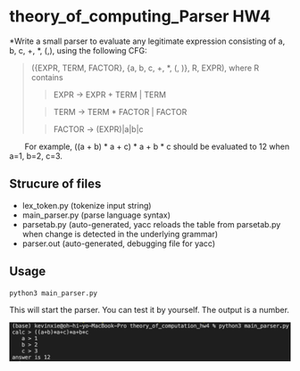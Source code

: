 # theory_of_computing_Parser HW4

*Write a small parser to evaluate any legitimate expression consisting of a, b, c, +, *, (,), 
using the following CFG: 


>({EXPR, TERM, FACTOR}, {a, b, c, +, *, (, )}, R, EXPR), where R contains 
>
>>EXPR -> EXPR + TERM | TERM
>
>>TERM -> TERM * FACTOR | FACTOR
>
>>FACTOR -> (EXPR)|a|b|c


&nbsp; &nbsp; &nbsp; &nbsp;For example, ((a + b) * a + c) * a + b * c should be evaluated to 12 when a=1, b=2, c=3.


## Strucure of files
* lex_token.py (tokenize input string)
* main_parser.py (parse language syntax)
* parsetab.py (auto-generated, yacc reloads the table from parsetab.py when change is detected in the underlying grammar)
* parser.out (auto-generated, debugging file for yacc)


## Usage


```
python3 main_parser.py
```


This will start the parser. You can test it by yourself. The output is a number.

![image](https://github.com/oh-hi-yo/theory_of_computing_Parser/blob/main/result_picture1.png)
